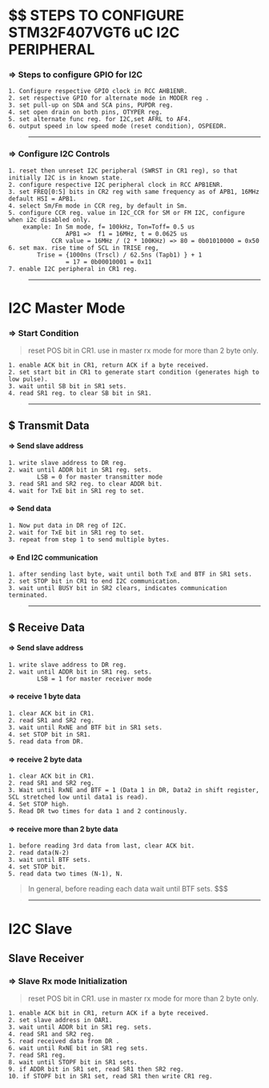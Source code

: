 # $$ STEPS TO CONFIGURE STM32F407VGT6 uC I2C PERIPHERAL 


### => Steps to configure GPIO for I2C

	1. Configure respective GPIO clock in RCC AHB1ENR.
	2. set respective GPIO for alternate mode in MODER reg .
	3. set pull-up on SDA and SCA pins, PUPDR reg.
	4. set open drain on both pins, OTYPER reg.
	5. set alternate func reg. for I2C,set AFRL to AF4.
	6. output speed in low speed mode (reset condition), OSPEEDR.
	
> ***************************************************************************************************
	
### => Configure I2C Controls

	1. reset then unreset I2C peripheral (SWRST in CR1 reg), so that initially I2C is in known state.
	2. configure respective I2C peripheral clock in RCC APB1ENR.
	3. set FREQ[0:5] bits in CR2 reg with same frequency as of APB1, 16MHz default HSI = APB1.
	4. select Sm/Fm mode in CCR reg, by default in Sm.
	5. configure CCR reg. value in I2C_CCR for SM or FM I2C, configure when i2c disabled only.
		example: In Sm mode, f= 100kHz, Ton=Toff= 0.5 us
					APB1 =>  f1 = 16MHz, t = 0.0625 us
				CCR value = 16MHz / (2 * 100KHz) => 80 = 0b01010000 = 0x50
	6. set max. rise time of SCL in TRISE reg, 
			Trise = {1000ns (Trscl) / 62.5ns (Tapb1) } + 1
					= 17 = 0b00010001 = 0x11
	7. enable I2C peripheral in CR1 reg.
	
> ****************************************************************************************

# I2C Master Mode

### => Start Condition

> reset POS bit in CR1. use in master rx mode for more than 2 byte only.

	1. enable ACK bit in CR1, return ACK if a byte received.
	2. set start bit in CR1 to generate start condition (generates high to low pulse).
	3. wait until SB bit in SR1 sets.
	4. read SR1 reg. to clear SB bit in SR1.

> **********************************************************************************

## $ Transmit Data

#### => Send slave address

	1. write slave address to DR reg.
	2. wait until ADDR bit in SR1 reg. sets.
			LSB = 0 for master transmitter mode
	3. read SR1 and SR2 reg. to clear ADDR bit.
	4. wait for TxE bit in SR1 reg to set.


#### => Send data

	1. Now put data in DR reg of I2C.
	2. wait for TxE bit in SR1 reg to set.
	3. repeat from step 1 to send multiple bytes.


#### => End I2C communication

	1. after sending last byte, wait until both TxE and BTF in SR1 sets.
	2. set STOP bit in CR1 to end I2C communication.
	3. wait until BUSY bit in SR2 clears, indicates communication terminated.


> ***********************************************************************************

## $ Receive Data

#### => Send slave address

	1. write slave address to DR reg.
	2. wait until ADDR bit in SR1 reg. sets.
			LSB = 1 for master receiver mode
		

#### => receive 1 byte data

	1. clear ACK bit in CR1.
	2. read SR1 and SR2 reg.
	3. wait until RxNE and BTF bit in SR1 sets.
	4. set STOP bit in SR1.
	5. read data from DR.


#### => receive 2 byte data

	1. clear ACK bit in CR1.
	2. read SR1 and SR2 reg.
	3. Wait until RxNE and BTF = 1 (Data 1 in DR, Data2 in shift register, SCL stretched low until data1 is read).
	4. Set STOP high.
	5. Read DR two times for data 1 and 2 continously.


#### => receive more than 2 byte data

	1. before reading 3rd data from last, clear ACK bit.
	2. read data(N-2)
	3. wait until BTF sets.
	4. set STOP bit.
	5. read data two times (N-1), N.

> In general, before reading each data wait until BTF sets. $$$

> ****************************************************************************************

# I2C Slave

## Slave Receiver

### => Slave Rx mode Initialization

> reset POS bit in CR1. use in master rx mode for more than 2 byte only.

	1. enable ACK bit in CR1, return ACK if a byte received.
	2. set slave address in OAR1.
	3. wait until ADDR bit in SR1 reg. sets.
	4. read SR1 and SR2 reg.
	5. read received data from DR .
	6. wait until RxNE bit in SR1 reg sets.
	7. read SR1 reg.
	8. wait until STOPF bit in SR1 sets.
	9. if ADDR bit in SR1 set, read SR1 then SR2 reg.
	10. if STOPF bit in SR1 set, read SR1 then write CR1 reg.




